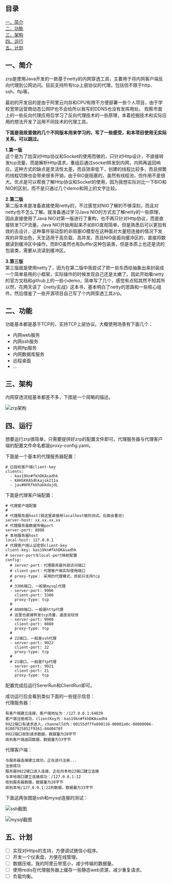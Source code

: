 <h2>目录</h2>
<a href="#一、简介">一、简介</a><br/>
<a href="#二、功能">二、功能</a><br/>
<a href="#三、架构">三、架构</a><br/>
<a href="#四、运行">四、运行</a><br/>
<a href="#五、计划">五、计划</a><br/>


<h2 id="introduction">一、简介</h2>

zrp是使用Java开发的一款基于netty的内网穿透工具，主要用于将内网客户端反向代理到公网访问。目前支持所有tcp上层协议的代理，包括但不限于http、ssh、ftp等。

最初的开发目的是由于阿里云内存和CPU有限不方便部署一些个人项目，由于学校宽带运营商动态公网IP也不会给所以我写的DDNS也没有发挥用处。
观察市面上的一些反向代理应用后学习了反向代理技术的一些原理，本着挖掘技术和实际应用的想法开发了运用不同技术的代理工具。

<b>下面是我故意做的几个不同版本用来学习的，写了一些感受，和本项目使用无实际关系，可以跳过。</b>

**1.第一版**  
这个是为了加深对Http协议和Socket的使用而做的，只针对Http设计，不直接转发tcp流量，而是解析Http请求，重组后通过socket转发到内网，内网再返回响应。这种方式的缺点是灵活性太差，而且效率低下，创建的线程比较多，而且频繁的线程切换也会带来很多开销，由于BIO是阻塞的，虽然有线程池，但作用不是很大。优点是可以帮我了解Http协议和Socket的使用，因为我想实际对比一下BIO和NIO的区别，而不是只通过几个demo和网上的文字比较。

**2.第二版**  
第二版本来是准备直接使用netty的，不过感觉对NIO了解的不够深刻，而且对netty也不怎么了解。就准备通过学习Java NIO的方式去了解netty的一些原理，因此直接使用了Java NIO对第一版进行了重构，也不再只针对Http协议，而是直接转发TCP流量。Java NIO开始用起来不如BIO直观简单，但是熟悉后可以更加有效的去设计，这种事件驱动型的非阻塞IO模型在这种面对大量短连接的情况下发挥的非常出色，天生适用于高负载、高并发。而且NIO是面向缓冲区的，直接将数据读到缓冲区中操作，而BIO虽然也有Buffer这种包装类，但是本质上也还是流的包装类，需要从流读到缓冲区。

**3.第三版**  
第三版就是使用netty了，因为在第二版中我尝试了把一些东西给抽象出来封装成一个简单易用的小框架，实际操作的时候发现自己还是太嫩了。因此开始看netty的官方文档和github上的一些小demo，简单写了几个，感觉有点知其然不知其所以然，花两天读了《netty实战》这本书，基本明白了netty的思路和一些核心组件。然后借鉴了一些开源项目自己写了个内网穿透工具zrp。

<h2 id="function">二、功能</h2>
功能基本都是基于TCP的，支持TCP上层协议。大概使用场景有下面几个：
<br/>

- 内网web服务
- 内网ssh服务
- 内网ftp服务
- 内网数据库服务
- 远程桌面
- ...

<h2 id="architecture">三、架构</h2>
内网穿透流程基本都差不多，下图是一个简略的描述。

![zrp架构](https://github.com/zhangjun1998/zrp/raw/master/images/architecture.png)

<h2 id="run">四、运行</h2>
想要运行zrp很简单，只需要提供好zrp的配置文件即可。代理服务器与代理客户端的配置文件命名都是proxy-config.yaml。

下面是一个基本的代理服务器配置：
```
# 已授权客户端client-key
clients:
  - kas19kn#fkhDKAsadhk
  - KAHSKKASdhkajsk211a
  - jas#HFKfkkhakkdajdL
```
下面是代理客户端配置：
```
# 代理客户端配置
# 
# 代理服务器host(我这里直接用localhost做的测试，后面会重测)
server-host: xx.xx.xx.xx
# 代理服务器数据传输port
server-port: 8888
# 本地服务器host
local-host: 127.0.0.1
# 代理客户端认证密钥client-key
client-key: kas19kn#fkhDKAsadhk
# server-port与local-port映射配置
config:
  # server-port：代理服务器外部访问端口
  # client-port：代理客户端实际使用端口
  # proxy-type： 采用的代理模式，目前只支持tcp
  #
  # 3306端口，一般是mysql代理
  - server-port: 9906
    client-port: 3306
    proxy-type: tcp
  #
  # 8080端口，一般是http代理
  # 这里也直接转发tcp流量，速度会较快
  - server-port: 9980
    client-port: 8080
    proxy-type: tcp
  #
  # 22端口，一般是ssh代理
  - server-port: 9922
    client-port: 22
    proxy-type: tcp
  #
  # 21端口，一般是ftp代理
  - server-port: 9921
    client-port: 21
    proxy-type: tcp
```
配置完成后运行SererRun和ClientRun即可。

成功运行后会看到类似下面的一些提示信息：  
代理服务器：
```
有客户端建立连接，客户端地址为：/127.0.0.1:64839
客户端注册成功，clientKey为：kas19kn#fkhDKAsadhk
9922端口有请求进入，channelId为：00155dfffe890110-00001e0c-00000006-01807925852f9261-84d0470f
9922端口收到请求数据，数据量为28字节
收到客户端返回数据，数据量为33字节
```
代理客户端：
```
与服务器连接建立成功，正在进行注册...
注册成功
服务器9922端口进入连接，正在向本地22端口建立连接
与本地端口建立连接成功：/127.0.0.1:22
收到服务器数据，数据量为28字节
收到本地/127.0.0.1:22的数据，数据量为33字节
```
下面这两张图是ssh和mysql连接的测试：

![ssh截图](https://github.com/zhangjun1998/zrp/raw/master/images/mysql.png)

![mysql截图](https://github.com/zhangjun1998/zrp/raw/master/images/ssh.png)

<h2 id="plan">五、计划</h2>

- [ ] 实现对Https的支持，方便调试微信小程序。
- [ ] 开发一个仪表盘，方便在线管理。
- [ ] 数据压缩，我的阿里云带宽小，减少传输的数据量。
- [ ] 使用redis在代理服务器上缓存一些静态web资源，减少重复请求。
- [ ] 负载均衡。
